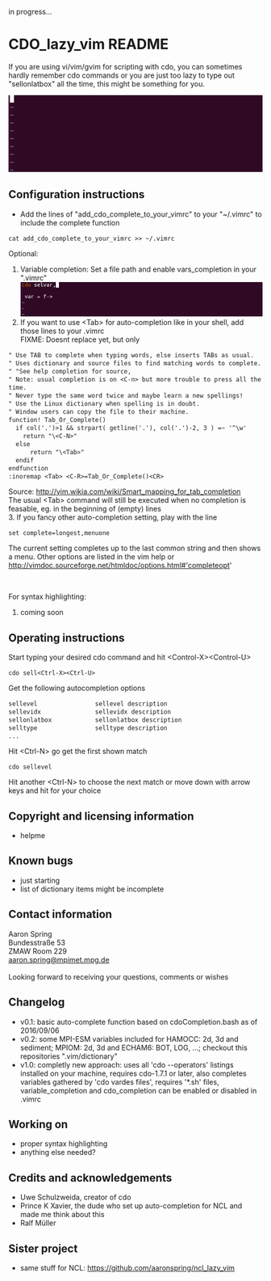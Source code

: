 in progress...

CDO_lazy_vim README
===================

If you are using vi/vim/gvim for scripting with cdo, you can sometimes hardly remember cdo commands or you are just too lazy to type out "sellonlatbox" all the time, this might be something for you.

![animation]( cdo_completion.gif )

Configuration instructions
--------------------------

* Add the lines of "add_cdo_complete_to_your_vimrc" to your "~/.vimrc" to include the complete function <br>
```
cat add_cdo_complete_to_your_vimrc >> ~/.vimrc
```

Optional: <br>
1. Variable completion: Set a file path and enable vars_completion in your ".vimrc" <br>
![animation]( vars_completion.gif ) <br>
2. If you want to use &lt;Tab> for auto-completion like in your shell, add those lines to your .vimrc <br> FIXME: Doesnt replace <C-U><C-U> yet, but only <C-N>
```
" Use TAB to complete when typing words, else inserts TABs as usual.
" Uses dictionary and source files to find matching words to complete.
" "See help completion for source,
" Note: usual completion is on <C-n> but more trouble to press all the time.
" Never type the same word twice and maybe learn a new spellings!
" Use the Linux dictionary when spelling is in doubt.
" Window users can copy the file to their machine.
function! Tab_Or_Complete()
  if col('.')>1 && strpart( getline('.'), col('.')-2, 3 ) =~ '^\w'
    return "\<C-N>"
  else
      return "\<Tab>"
  endif
endfunction
:inoremap <Tab> <C-R>=Tab_Or_Complete()<CR>
```
Source: http://vim.wikia.com/wiki/Smart_mapping_for_tab_completion <br>
The usual &lt;Tab> command will still be executed when no completion is feasable, eg. in the beginning of (empty) lines <br>
3. If you fancy other auto-completion setting, play with the line
```
set complete=longest,menuone
```
The current setting completes up to the last common string and then shows a menu. Other options are listed in the vim help or http://vimdoc.sourceforge.net/htmldoc/options.html#'completeopt' <br>

<br>

For syntax highlighting: <br>
1. coming soon <br>


Operating instructions
----------------------
Start typing your desired cdo command and hit &lt;Control-X>&lt;Control-U>
```
cdo sell<Ctrl-X><Ctrl-U>
```
Get the following autocompletion options 
```
sellevel                sellevel description
sellevidx               sellevidx description
sellonlatbox            sellonlatbox description
selltype                selltype description
...
```
Hit &lt;Ctrl-N> go get the first shown match
```
cdo sellevel
```
Hit another &lt;Ctrl-N> to choose the next match or move down with arrow keys and hit <Enter> for your choice 



Copyright and licensing information
-----------------------------------
* helpme

Known bugs
----------
* just starting
* list of dictionary items might be incomplete

Contact information
-------------------
Aaron Spring <br> Bundesstraße 53 <br> ZMAW Room 229 <br> aaron.spring@mpimet.mpg.de <br> <br> 
Looking forward to receiving your questions, comments or wishes


Changelog
---------
* v0.1: basic auto-complete function based on cdoCompletion.bash as of 2016/09/06
* v0.2: some MPI-ESM variables included for HAMOCC: 2d, 3d and sediment; MPIOM: 2d, 3d and ECHAM6: BOT, LOG, ...; checkout  this repositories ".vim/dictionary"
* v1.0: completly new approach: uses all 'cdo --operators' listings installed on your machine, requires cdo-1.7.1 or later, also completes variables gathered by 'cdo vardes files', requires '*.sh' files, variable_completion and cdo_completion can be enabled or disabled in .vimrc 

Working on
----------
* proper syntax highlighting
* anything else needed?

Credits and acknowledgements
----------------------------
* Uwe Schulzweida, creator of cdo
* Prince K Xavier, the dude who set up auto-completion for NCL and made me think about this 
* Ralf Müller
 

Sister project
--------------
* same stuff for NCL: https://github.com/aaronspring/ncl_lazy_vim

